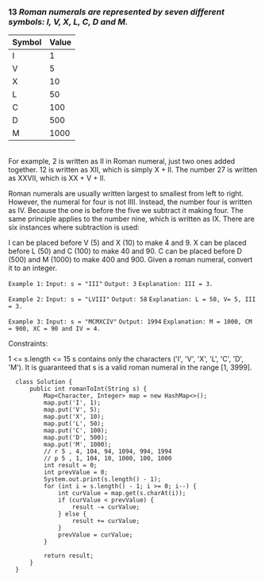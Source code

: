 ### 13 ***Roman numerals are represented by seven different symbols: I, V, X, L, C, D and M.***

| Symbol |Value|
| --| -|
| I | 1 |
| V | 5 |
| X | 10|
| L | 50 |
| C | 100 |
| D | 500 |
| M | 1000 |
</br>
For example, 2 is written as II in Roman numeral, just two ones added together. 12 is written as XII, which is simply X + II. The number 27 is written as XXVII, which is XX + V + II.

Roman numerals are usually written largest to smallest from left to right. However, the numeral for four is not IIII. Instead, the number four is written as IV. Because the one is before the five we subtract it making four. The same principle applies to the number nine, which is written as IX. There are six instances where subtraction is used:

I can be placed before V (5) and X (10) to make 4 and 9. 
X can be placed before L (50) and C (100) to make 40 and 90. 
C can be placed before D (500) and M (1000) to make 400 and 900.
Given a roman numeral, convert it to an integer.

 

`Example 1:`
`Input: s = "III"`
`Output: 3`
`Explanation: III = 3.`

`Example 2:`
`Input: s = "LVIII"`
`Output: 58`
`Explanation: L = 50, V= 5, III = 3.`

`Example 3:`
`Input: s = "MCMXCIV"`
`Output: 1994`
`Explanation: M = 1000, CM = 900, XC = 90 and IV = 4.`
 

Constraints:

1 <= s.length <= 15
s contains only the characters ('I', 'V', 'X', 'L', 'C', 'D', 'M').
It is guaranteed that s is a valid roman numeral in the range [1, 3999].


      class Solution {
          public int romanToInt(String s) {
              Map<Character, Integer> map = new HashMap<>();
              map.put('I', 1);
              map.put('V', 5);
              map.put('X', 10);
              map.put('L', 50);
              map.put('C', 100);
              map.put('D', 500);
              map.put('M', 1000);
              // r 5 , 4, 104, 94, 1094, 994, 1994
              // p 5 , 1, 104, 10, 1000, 100, 1000
              int result = 0;
              int prevValue = 0;
              System.out.print(s.length() - 1);
              for (int i = s.length() - 1; i >= 0; i--) {
                  int curValue = map.get(s.charAt(i));
                  if (curValue < prevValue) {
                      result -= curValue;
                  } else {
                      result += curValue;
                  }
                  prevValue = curValue;
              }
      
              return result;
          }
      }
